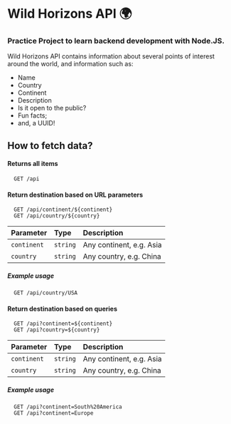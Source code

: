 # Wild Horizons API 🌍
### Practice Project to learn backend development with Node.JS.

Wild Horizons API contains information about several points of interest around the world, and information such as:
- Name
- Country
- Continent
- Description
- Is it open to the public?
- Fun facts;
- and, a UUID!
## How to fetch data?

#### Returns all items

```http
  GET /api

````
#### Return destination based on URL parameters
```http
  GET /api/continent/${continent}
  GET /api/country/${country}
```

| Parameter   | Type       | Description                                   |
| :---------- | :--------- | :------------------------------------------ |
| `continent`      | `string` | Any continent, e.g. Asia  |
| `country` | `string` | Any country, e.g. China

##### Example usage

```http
  GET /api/country/USA
```


#### Return destination based on queries
```http
  GET /api?continent=${continent}
  GET /api?country=${country}
```

| Parameter   | Type       | Description                                   |
| :---------- | :--------- | :------------------------------------------ |
| `continent`      | `string` | Any continent, e.g. Asia  |
| `country` | `string` | Any country, e.g. China

##### Example usage

```http
  GET /api?continent=South%20America
  GET /api?continent=Europe
```